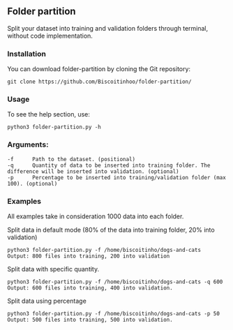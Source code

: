 ## Folder partition
Split your dataset into training and validation folders through terminal, without code implementation.

### Installation
You can download folder-partition by cloning the Git repository:    

    git clone https://github.com/Biscoitinhoo/folder-partition/
    
### Usage
To see the help section, use:

    python3 folder-partition.py -h
                       
### Arguments:
    
    -f      Path to the dataset. (positional)
    -q      Quantity of data to be inserted into training folder. The difference will be inserted into validation. (optional)
    -p      Percentage to be inserted into training/validation folder (max 100). (optional)
    
### Examples
All examples take in consideration 1000 data into each folder.

Split data in default mode (80% of the data into training folder, 20% into validation)

    python3 folder-partition.py -f /home/biscoitinho/dogs-and-cats
    Output: 800 files into training, 200 into validation  
 

Split data with specific quantity.  

    python3 folder-partition.py -f /home/biscoitinho/dogs-and-cats -q 600
    Output: 600 files into training, 400 into validation.
    
    
Split data using percentage

    python3 folder-partition.py -f /home/biscoitinho/dogs-and-cats -p 50
    Output: 500 files into training, 500 into validation.
